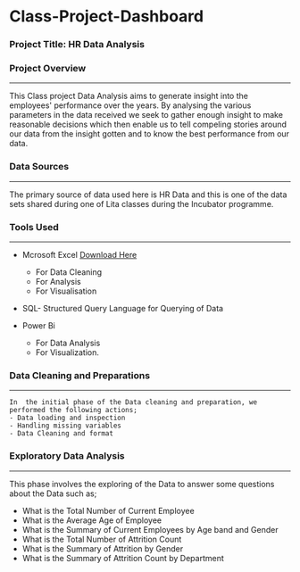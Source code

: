 # Class-Project-Dashboard

 ### Project Title: HR Data Analysis

 ### Project Overview
 ---
 This Class project Data Analysis aims to generate insight into the employees'
 performance over the years. By analysing the various parameters in the data 
 received we seek to gather enough insight to make reasonable decisions which then
 enable us to tell compeling stories around our data from the insight gotten and to
 know the best performance from our data.

 ### Data Sources
 ---
 The primary source of data used here is HR Data and this is one 
 of the data sets shared during one of Lita classes during the
Incubator programme.

 ### Tools Used
 ---
- Mcrosoft Excel [Download Here](https://www.microsoft.com)
  
  - For Data Cleaning
  -  For Analysis
  - For Visualisation
- SQL- Structured Query Language for Querying of Data
- Power Bi  
  - For Data Analysis
  - For Visualization.
 
### Data Cleaning and Preparations
---
    In  the initial phase of the Data cleaning and preparation, we performed the following actions;
    - Data loading and inspection
    - Handling missing variables
    - Data Cleaning and format
### Exploratory Data Analysis
---
This phase involves the exploring of the Data to answer some questions about the Data such as;

- What is the Total Number of Current Employee
- What is the Average Age of Employee
- What is the Summary of Current Employees by Age band and Gender
- What is the Total Number of Attrition Count
- What is the Summary of Attrition by Gender
- What is the Summary of Attrition Count by Department 
  

  
    

